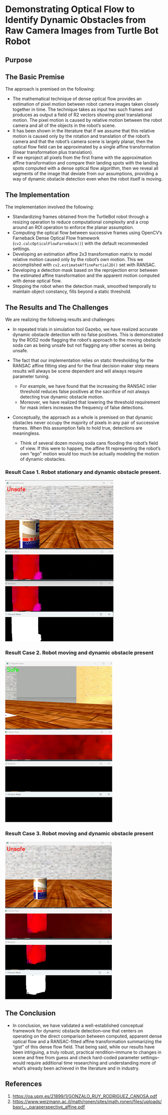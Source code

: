 # Demonstrating Optical Flow to Identify Dynamic Obstacles from Raw Camera Images from Turtle Bot Robot

## Purpose

## The Basic Premise
The approach is premised on the following: 
* The mathematical technique of dense optical flow provides an estimation of pixel motion between robot camera images taken closely together in time. The technique takes as input two such frames and produces as output a field of R2 vectors showing pixel translational motion. The pixel motion is caused by relative motion between the robot camera and all of the objects in the robot’s scene. 
* It has been shown in the literature that if we assume that this relative motion is caused only by the rotation and translation of the robot’s camera and that the robot’s camera scene is largely planar, then the optical flow field can be approximated by a single affine transformation (linear transformation plus translation).
* If we reproject all pixels from the first frame with the approximation affine transformation and compare their landing spots with the landing spots computed with a dense optical flow algorithm, then we reveal all segments of the image that deviate from our assumptions, providing a way of dynamic obstacle detection even when the robot itself is moving.

## The Implementation
The implementation involved the following:

* Standardizing frames obtained from the TurtleBot robot through a resizing operation to reduce computational complexity and a crop around an ROI operation to enforce the planar assumption. 
* Computing the optical flow between successive frames using OpenCV’s Farneback Dense Optical Flow framework (`cv2.calcOpticalFlowFarneback()`) with the default recommended settings.
* Developing an estimation affine 2x3 transformation matrix to model relative motion caused only by the robot’s own motion. This we accomplished with `cv2.estimateAffinePartial2D()` set with RANSAC.
* Developing a detection mask based on the reprojection error between the estimated affine transformation and the apparent motion computed with dense optical flow.
* Stopping the robot when the detection mask, smoothed temporally to maintain object constancy, fills beyond a static threshold. 

## The Results and The Challenges
We are realizing the following results and challenges:
* In repeated trials in simulation tool Gazebo, we have realized accurate dynamic obstacle detection with no false positives. This is demonstrated by the ROS2 node flagging the robot’s approach to the moving obstacle soda can as being unsafe but not flagging any other scenes as being unsafe. 
* The fact that our implementation relies on static thresholding for the RANSAC affine fitting step and for the final decision maker step means results will always be scene dependent and will always require parameter tuning. 
    * For example, we have found that the increasing the RANSAC inlier threshold reduces false positives at the sacrifice of not always detecting true dynamic obstacle motion. 
    * Moreover, we have realized that lowering the threshold requirement for mask inliers increases the frequency of false detections.

* Conceptually, the approach as a whole is premised on that dynamic obstacles never occupy the majority of pixels in any pair of successive frames. When this assumption fails to hold true, detections are meaningless.
    * Think of several dozen moving soda cans flooding the robot’s field of view. If this were to happen, the affine fit representing the robot’s own “ego” motion would too much be actually modeling the motion of dynamic obstacles.

### Result Case 1. Robot stationary and dynamic obstacle present.
![Result1](result2.png)

### Result Case 2. Robot moving and dynamic obstacle present
![Result2](result1.png)

### Result Case 3. Robot moving and dynamic obstacle present 
![Result3](result3.png)

## The Conclusion
* In conclusion, we have validated a well-established conceptual framework for dynamic obstacle detection–one that centers on operating on the direct comparison between computed, apparent dense optical flow and a RANSAC-fitted affine transformation summarizing the “gist” of this dense flow field. That being said, while our results have been intriguing, a truly robust, practical rendition–immune to changes in scene and free from guess and check hard-coded parameter settings–would require additional time researching and understanding more of what’s already been achieved in the literature and in industry. 

## References
1. https://oa.upm.es/21899/1/GONZALO_RUY_RODRIGUEZ_CANOSA.pdf   
2. https://www.weizmann.ac.il/math/ronen/sites/math.ronen/files/uploads/basri_-_paraperspective_affine.pdf   
